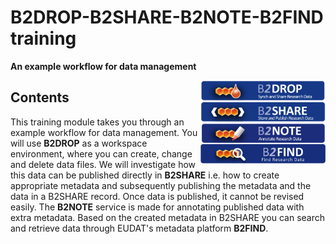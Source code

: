 # B2DROP-B2SHARE-B2NOTE-B2FIND training
**An example workflow for data management**

<img align="right" src="img/Workflow.png" width="200px">

## Contents
This training module takes you through an example workflow for data management. You will use **B2DROP** as a workspace environment, where you can create, change and delete data files. We will investigate how this data can be published directly in **B2SHARE** i.e. how to create appropriate metadata and subsequently publishing the metadata and the data in a B2SHARE record. Once data is published, it cannot be revised easily. The **B2NOTE** service is made for annotating published data with extra metadata. Based on the created metadata in B2SHARE you can search and retrieve data through EUDAT's metadata platform **B2FIND**.
